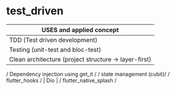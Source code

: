 # test_driven

| USES and applied concept  |
| ------------- | 
| TDD (Test driven development) |
| Testing (unit-test and bloc-test) | 
| Clean architecture (project structure -> layer-first) | 
/ Dependency injection using get_it /
/ state management (cubit)/
/ flutter_hooks /
| Dio |
/ flutter_native_splash /

